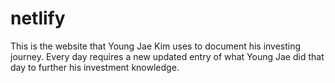 # netlify
This is the website that Young Jae Kim uses to document his investing journey. Every day requires a new updated entry of what Young Jae did that day to further his investment knowledge.
